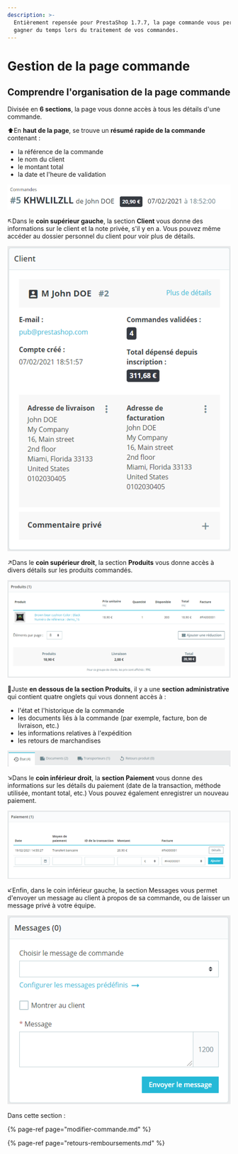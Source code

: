 ```yaml
---
description: >-
  Entièrement repensée pour PrestaShop 1.7.7, la page commande vous permet de
  gagner du temps lors du traitement de vos commandes.
---
```


# Gestion de la page commande

## Comprendre l'organisation de la page commande

Divisée en **6 sections**, la page vous donne accès à tous les détails d'une commande.

⬆En **haut de la page**, se trouve un **résumé rapide de la commande** contenant :

* la référence de la commande 
* le nom du client 
* le montant total 
* la date et l'heure de validation

![](../../../../.gitbook/assets/image%20%284%29.png)

↖Dans le **coin supérieur gauche**, la section **Client** vous donne des informations sur le client et la note privée, s'il y en a. Vous pouvez même accéder au dossier personnel du client pour voir plus de détails.

![](../../../../.gitbook/assets/image%20%282%29.png)

↗Dans le **coin supérieur droit**, la section **Produits** vous donne accès à divers détails sur les produits commandés.

![](../../../../.gitbook/assets/image%20%285%29.png)

🔽Juste **en dessous de la section Produits**, il y a une **section administrative** qui contient quatre onglets qui vous donnent accès à :

* l'état et l'historique de la commande
* les documents liés à la commande \(par exemple, facture, bon de livraison, etc.\) 
* les informations relatives à l'expédition 
* les retours de marchandises

![](../../../../.gitbook/assets/image%20%283%29.png)

↘Dans le **coin inférieur droit**, la **section Paiement** vous donne des informations sur les détails du paiement \(date de la transaction, méthode utilisée, montant total, etc.\) Vous pouvez également enregistrer un nouveau paiement.

![](../../../../.gitbook/assets/image%20%281%29.png)

↙Enfin, dans le coin inférieur gauche, la section Messages vous permet d'envoyer un message au client à propos de sa commande, ou de laisser un message privé à votre équipe.

![](../../../../.gitbook/assets/image.png)

Dans cette section :

{% page-ref page="modifier-commande.md" %}

{% page-ref page="retours-remboursements.md" %}

